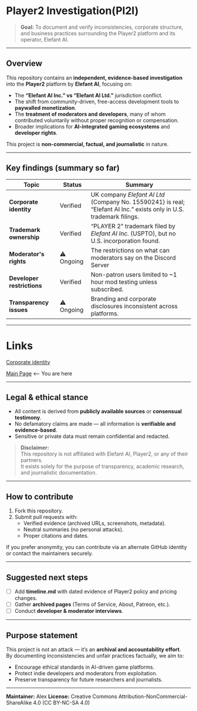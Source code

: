 # Player2 Investigation(Pl2I)

> **Goal:** To document and verify inconsistencies, corporate structure, and business practices surrounding the Player2 platform and its operator, Elefant AI.

---

## Overview

This repository contains an **independent, evidence-based investigation** into the **Player2** platform by **Elefant AI**, focusing on:

- The **“Elefant AI Inc.” vs “Elefant AI Ltd.”** jurisdiction conflict.  
- The shift from community-driven, free-access development tools to **paywalled monetization**.  
- The **treatment of moderators and developers**, many of whom contributed voluntarily without proper recognition or compensation.  
- Broader implications for **AI-integrated gaming ecosystems** and **developer rights**.

This project is **non-commercial, factual, and journalistic** in nature.

---

## Key findings (summary so far)

| Topic | Status | Summary |
|-------|---------|----------|
| **Corporate identity** | Verified | UK company *Elefant AI Ltd* (Company No. 15590241) is real; “Elefant AI Inc.” exists only in U.S. trademark filings. |
| **Trademark ownership** | Verified | “PLAYER 2” trademark filed by *Elefant AI Inc.* (USPTO), but no U.S. incorporation found. |
| **Moderator's rights** | ⚠️ Ongoing | The restrictions on what can moderators say on the Discord Server |
| **Developer restrictions** | Verified | Non-patron users limited to ~1 hour mod testing unless subscribed. |
| **Transparency issues** | ⚠️ Ongoing | Branding and corporate disclosures inconsistent across platforms. |

---

# Links
[Corporate identity](investigation/legally/index.md)

[Main Page](README.md) <-- You are here

---

## Legal & ethical stance

- All content is derived from **publicly available sources** or **consensual testimony**.
- No defamatory claims are made — all information is **verifiable and evidence-based**.
- Sensitive or private data must remain confidential and redacted.

> **Disclaimer:**  
> This repository is not affiliated with Elefant AI, Player2, or any of their partners.  
> It exists solely for the purpose of transparency, academic research, and journalistic documentation.

---

## How to contribute

1. Fork this repository.  
2. Submit pull requests with:
   - Verified evidence (archived URLs, screenshots, metadata).  
   - Neutral summaries (no personal attacks).  
   - Proper citations and dates.  

If you prefer anonymity, you can contribute via an alternate GitHub identity or contact the maintainers securely.

---

## Suggested next steps

- [ ] Add **timeline.md** with dated evidence of Player2 policy and pricing changes.  
- [ ] Gather **archived pages** (Terms of Service, About, Patreon, etc.).  
- [ ] Conduct **developer & moderator interviews**.  

---

## Purpose statement

This project is not an attack — it’s an **archival and accountability effort**.  
By documenting inconsistencies and unfair practices factually, we aim to:

- Encourage ethical standards in AI-driven game platforms.  
- Protect indie developers and moderators from exploitation.  
- Preserve transparency for future researchers and journalists.

---

**Maintainer:** Alex
**License:** Creative Commons Attribution-NonCommercial-ShareAlike 4.0 (CC BY-NC-SA 4.0)

